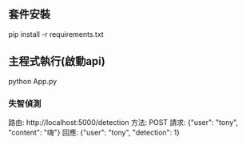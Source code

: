 ## 套件安裝
pip install -r requirements.txt
## 主程式執行(啟動api)
python App.py
### 失智偵測
路由: http://localhost:5000/detection
方法: POST
請求: {"user": "tony", "content": "嗨"}
回應: {"user": "tony", "detection": 1}